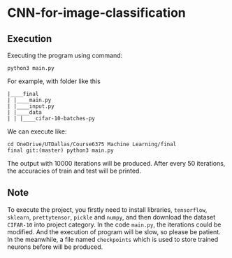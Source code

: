CNN-for-image-classification
============================

Execution
---------

Executing the program using command:

    python3 main.py

For example, with folder like this

    |____final
    | |____main.py
    | |____input.py
    | |____data
    | | |____cifar-10-batches-py
  
We can execute like:

    cd OneDrive/UTDallas/Course6375 Machine Learning/final
    final git:(master) python3 main.py

The output with 10000 iterations will be produced. After every 50 iterations,
the accuracies of train and test will be printed.

Note
----

To execute the project, you firstly need to install libraries, `tensorflow`,
`sklearn`, `prettytensor`, `pickle` and `numpy`, and then download the
dataset `CIFAR-10` into project category.
In the code `main.py`, the iterations could be modified. And the execution
of program will be slow, so please be patient.
In the meanwhile, a file named `checkpoints` which is used to store
trained neurons before will be produced.
